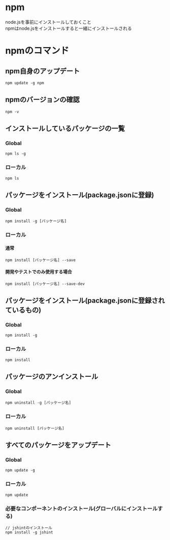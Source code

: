 # npm
node.jsを事前にインストールしておくこと  
npmはnode.jsをインストールすると一緒にインストールされる



# npmのコマンド

## npm自身のアップデート
```
npm update -g npm
```

## npmのバージョンの確認
```
npm -v
```

## インストールしているパッケージの一覧
### Global
```
npm ls -g
```
### ローカル
```
npm ls
```

## パッケージをインストール(package.jsonに登録)
### Global
```
npm install -g [パッケージ名]
```
### ローカル
#### 通常
```
npm install [パッケージ名] --save
```
#### 開発やテストでのみ使用する場合
```
npm install [パッケージ名] --save-dev
```

## パッケージをインストール(package.jsonに登録されているもの)
### Global
```
npm install -g
```
### ローカル
```
npm install
```

## パッケージのアンインストール
### Global
```
npm uninstall -g [パッケージ名]
```
### ローカル
```
npm uninstall [パッケージ名]
```

## すべてのパッケージをアップデート
### Global
```
npm update -g
```
### ローカル
```
npm update
```


### 必要なコンポーネントのインストール(グローバルにインストールする)

```text
// jshintのインストール
npm install -g jshint
```
